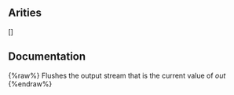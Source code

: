 ## Arities
[]

## Documentation
{%raw%}
Flushes the output stream that is the current value of
  *out*
{%endraw%}
